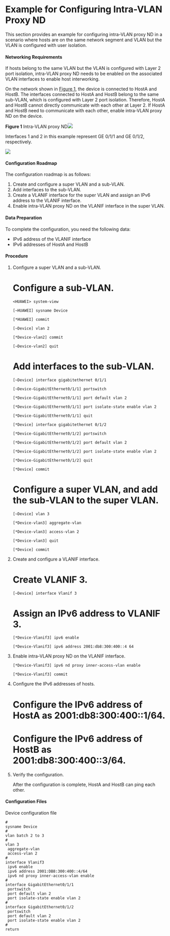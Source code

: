 Example for Configuring Intra-VLAN Proxy ND
===========================================

This section provides an example for configuring intra-VLAN proxy ND in a scenario where hosts are on the same network segment and VLAN but the VLAN is configured with user isolation.

#### Networking Requirements

If hosts belong to the same VLAN but the VLAN is configured with Layer 2 port isolation, intra-VLAN proxy ND needs to be enabled on the associated VLAN interfaces to enable host interworking.

On the network shown in [Figure 1](#EN-US_TASK_0172365195__fig_dc_vrp_nd_feature_002904), the device is connected to HostA and HostB. The interfaces connected to HostA and HostB belong to the same sub-VLAN, which is configured with Layer 2 port isolation. Therefore, HostA and HostB cannot directly communicate with each other at Layer 2. If HostA and HostB need to communicate with each other, enable intra-VLAN proxy ND on the device.

**Figure 1** Intra-VLAN proxy ND![](../../../../public_sys-resources/note_3.0-en-us.png) 

Interfaces 1 and 2 in this example represent GE 0/1/1 and GE 0/1/2, respectively.


  
![](images/fig_dc_vrp_nd_feature_003711.png)  


#### Configuration Roadmap

The configuration roadmap is as follows:

1. Create and configure a super VLAN and a sub-VLAN.
2. Add interfaces to the sub-VLAN.
3. Create a VLANIF interface for the super VLAN and assign an IPv6 address to the VLANIF interface.
4. Enable intra-VLAN proxy ND on the VLANIF interface in the super VLAN.

#### Data Preparation

To complete the configuration, you need the following data:

* IPv6 address of the VLANIF interface
* IPv6 addresses of HostA and HostB

#### Procedure

1. Configure a super VLAN and a sub-VLAN.
   
   
   
   # Configure a sub-VLAN.
   
   ```
   <HUAWEI> system-view
   ```
   ```
   [~HUAWEI] sysname Device
   ```
   ```
   [*HUAWEI] commit
   ```
   ```
   [~Device] vlan 2
   ```
   ```
   [*Device-vlan2] commit
   ```
   ```
   [~Device-vlan2] quit
   ```
   
   # Add interfaces to the sub-VLAN.
   
   ```
   [~Device] interface gigabitethernet 0/1/1
   ```
   ```
   [~Device-GigabitEthernet0/1/1] portswitch
   ```
   ```
   [*Device-GigabitEthernet0/1/1] port default vlan 2
   ```
   ```
   [*Device-GigabitEthernet0/1/1] port isolate-state enable vlan 2
   ```
   ```
   [*Device-GigabitEthernet0/1/1] quit
   ```
   ```
   [*Device] interface gigabitethernet 0/1/2
   ```
   ```
   [*Device-GigabitEthernet0/1/2] portswitch
   ```
   ```
   [*Device-GigabitEthernet0/1/2] port default vlan 2
   ```
   ```
   [*Device-GigabitEthernet0/1/2] port isolate-state enable vlan 2
   ```
   ```
   [*Device-GigabitEthernet0/1/2] quit
   ```
   ```
   [*Device] commit
   ```
   
   # Configure a super VLAN, and add the sub-VLAN to the super VLAN.
   
   ```
   [~Device] vlan 3
   ```
   ```
   [*Device-vlan3] aggregate-vlan
   ```
   ```
   [*Device-vlan3] access-vlan 2
   ```
   ```
   [*Device-vlan3] quit
   ```
   ```
   [*Device] commit
   ```
2. Create and configure a VLANIF interface.
   
   
   
   # Create VLANIF 3.
   
   ```
   [~Device] interface Vlanif 3
   ```
   
   # Assign an IPv6 address to VLANIF 3.
   
   ```
   [*Device-Vlanif3] ipv6 enable
   ```
   ```
   [*Device-Vlanif3] ipv6 address 2001:db8:300:400::4 64
   ```
3. Enable intra-VLAN proxy ND on the VLANIF interface.
   
   
   ```
   [*Device-Vlanif3] ipv6 nd proxy inner-access-vlan enable
   ```
   ```
   [*Device-Vlanif3] commit
   ```
4. Configure the IPv6 addresses of hosts.
   
   
   
   # Configure the IPv6 address of HostA as 2001:db8:300:400::1/64.
   
   # Configure the IPv6 address of HostB as 2001:db8:300:400::3/64.
5. Verify the configuration.
   
   
   
   After the configuration is complete, HostA and HostB can ping each other.

#### Configuration Files

Device configuration file

```
#
sysname Device
#
vlan batch 2 to 3 
#
vlan 3
 aggregate-vlan
 access-vlan 2
#
interface Vlanif3
 ipv6 enable
 ipv6 address 2001:DB8:300:400::4/64
 ipv6 nd proxy inner-access-vlan enable
#
interface GigabitEthernet0/1/1
 portswitch
 port default vlan 2
 port isolate-state enable vlan 2
#
interface GigabitEthernet0/1/2
 portswitch
 port default vlan 2
 port isolate-state enable vlan 2
#
return

```